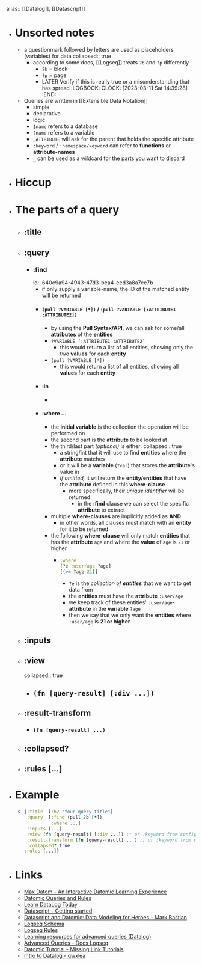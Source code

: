 alias:: [[Datalog]], [[Datascript]]

- # Unsorted notes
	- a questionmark followed by letters are used as placeholders (variables) for data
	  collapsed:: true
		- according to some docs, [[Logseq]] treats `?b` and `?p` differently
			- `?b` = block
			- `?p` = page
			- LATER Verify if this is really true or a misunderstanding that has spread
			  :LOGBOOK:
			  CLOCK: [2023-03-11 Sat 14:39:28]
			  :END:
	- Queries are written in [[Extensible Data Notation]]
		- simple
		- declarative
		- logic
		- `$name` refers to a database
		- `?name` refers to a variable
		- `_ATTRIBUTE` will ask for the parent that holds the specific attribute
		- `:keyword` / `:namespace/keyword` can refer to **functions** or **attribute-names**
		- `_` can be used as a wildcard for the parts you want to discard
- # Hiccup
- # The parts of a query
	- ## :title
	- ## :query
		- ### :find
		  id:: 640c9a94-4943-47d3-bea4-eed3a8a7ee7b
			- if only supply a variable-name, the ID of the matched entity will be returned
			- #### `(pull ?VARIABLE [*])` / `(pull ?VARIABLE [:ATTRIBUTE1 :ATTRIBUTE2])`
				- by using the **Pull Syntax/API**, we can ask for some/all **attributes** of the **entities**
				- `?VARIABLE [:ATTRIBUTE1 :ATTRIBUTE2]`
					- this would return a list of all entities, showing only the two **values** for each **entity**
				- `(pull ?VARIABLE [*])`
					- this would return a list of all entities, showing all **values** for each **entity**
			- #### :in
				-
			- #### :where ...
				- the **initial variable** is the collection the operation will be performed on
				- the second part is the **attribute** to be looked at
				- the third/last part *(optional)* is either:
				  collapsed:: true
					- a string/int that it will use to find **entities** where the **attribute** matches
					- or it will be a **variable** (`?var`) that stores the **attribute**'s value in
					- *if omitted,* it will return the **entity/entities** that have the **attribute** defined in this **where-clause**
						- more specifically, their *unique identifier* will be returned
							- in the **:find** clause we can select the specific **attribute** to extract
				- multiple **where-clauses** are implicitly added as **AND**
					- in other words, all clauses must match with an **entity** for it to be returned
				- the following **where-clause** will only match **entities** that has the **attribute** `age` and where the **value** of `age` is `21` or higher
					- ```clojure
					  :where
					  [?e :user/age ?age]
					  [(>= ?age 21)]
					  ```
						- `?e` is the _collection of **entities**_ that we want to get data from
						- the **entities** must have the **attribute** `:user/age`
						- we keep track of these entities' `:user/age`-**attribute** in the **variable** `?age`
						- then we say that we only want the **entities** where `:user/age` is **21 or higher**
	- ## :inputs
	- ## :view
	  collapsed:: true
		- ## `(fn [query-result] [:div ...])`
	- ## :result-transform
		- ### `(fn [query-result] ...)`
	- ## :collapsed?
	- ## :rules [...]
- # Example
	- ```clojure
	  {:title  [:h2 "Your query title"]
	   :query  [:find (pull ?b [*])
	            :where ...]
	   :inputs [...]
	   :view (fn [query-result] [:div ...]) ;; or :keyword from config.edn
	   :result-transform (fn [query-result] ...) ;; or :keyword from config.edn
	   :collapsed? true
	  :rules [...]}
	  ```
- # Links
	- [Max Datom - An Interactive Datomic Learning Experience](https://max-datom.com/)
	- [Datomic Queries and Rules](https://docs.datomic.com/on-prem/query/query.html)
	- [Learn DataLog Today](https://www.learndatalogtoday.org/)
	- [Datascript - Getting started](https://github.com/tonsky/datascript/wiki/Getting-started)
	- [Datascript and Datomic: Data Modeling for Heroes - Mark Bastian](https://youtu.be/tV4pHW_WOrY)
	- [Logseq Schema](https://github.com/logseq/logseq/blob/master/deps/db/src/logseq/db/schema.cljs)
	- [Logseq Rules](https://github.com/logseq/logseq/blob/master/deps/db/src/logseq/db/rules.cljc)
	- [Learning resources for advanced queries (Datalog)](https://discuss.logseq.com/t/learning-resources-for-advanced-queries-datalog/8619)
	- [Advanced Queries - Docs Logseq](https://docs.logseq.com/#/page/advanced%20queries)
	- [Datomic Tutorial - Missing Link Tutorials](https://github.com/ftravers/datomic-tutorial)
	- [Intro to Datalog - qwxlea](https://qwxlea.github.io/#/page/datalog%2FIntro%20to%20Datalog)